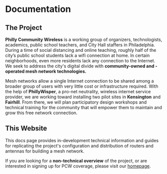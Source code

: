 # Documentation

## The Project
**Philly Community Wireless** is a working group of organizers, technologists, academics, public school teachers, and City Hall staffers in Philadelphia. During a time of social distancing and online teaching, roughly half of the city’s public school students lack a wifi connection at home. In certain neighborhoods, even more residents lack any connection to the Internet. We seek to address the city's digital divide with **community-owned and -operated mesh network technologies.**

Mesh networks allow a single Internet connection to be shared among a broader group of users with very little cost or infrastructure required. With the help of **PhillyWisper**, a pro-net neutrality, wireless internet service provider, we are working toward installing two pilot sites in **Kensington** and **Fairhill**. From there, we will plan participatory design workshops and technical training for the community that will empower them to maintain and grow this free network connection.

## This Website
This docs page provides in-development technical information and guides for replicating the project's configuration and distribution of routers and antennas for building a mesh network.

If you are looking for a **non-technical overview** of the project, or are interested in signing up for PCW coverage, please visit our [homepage](https://phillycommunitywireless.org).
